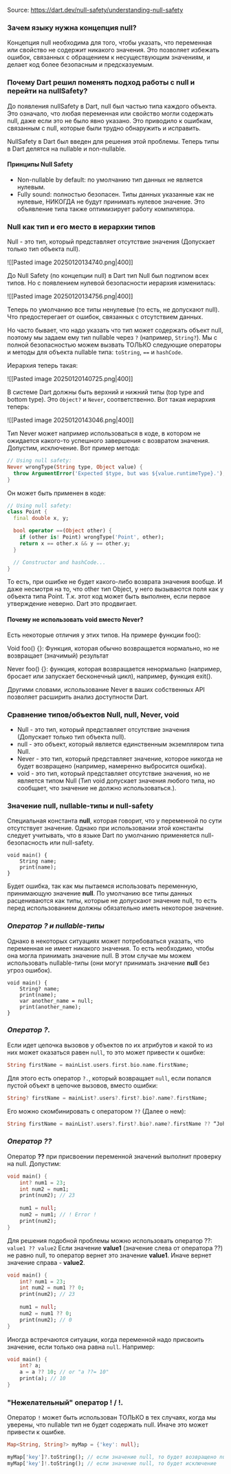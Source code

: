 
Source: https://dart.dev/null-safety/understanding-null-safety

### **Зачем языку нужна концепция null?**

Концепция null необходима для того, чтобы указать, что переменная или свойство не содержит никакого значения. Это позволяет избежать ошибок, связанных с обращением к несуществующим значениям, и делает код более безопасным и предсказуемым.

### **Почему Dart решил поменять подход работы с null и перейти на nullSafety?**

До появления nullSafety в Dart, null был частью типа каждого объекта. Это означало, что любая переменная или свойство могли содержать null, даже если это не было явно указано. Это приводило к ошибкам, связанным с null, которые были трудно обнаружить и исправить.

NullSafety в Dart был введен для решения этой проблемы. Теперь типы в Dart делятся на nullable и non-nullable.

#### Принципы Null Safety

- Non-nullable by default: по умолчанию тип данных не является нулевым.
- Fully sound: полностью безопасен. Типы данных указанные как не нулевые, НИКОГДА не будут принимать нулевое значение. Это объявление типа также оптимизирует работу компилятора.

### **Null как тип и его место в иерархии типов**

Null - это тип, который представляет отсутствие значения (Допускает только тип объекта null).

![[Pasted image 20250120134740.png|400]]

До Null Safety (по концепции null) в Dart тип Null был подтипом всех типов. Но с появлением нулевой безопасности иерархия изменилась: 

![[Pasted image 20250120134756.png|400]]

Теперь по умолчанию все типы ненулевые (то есть, не допускают null). Что предостерегает от ошибок, связанных с отсутствием данных.

Но часто бывает, что надо указать что тип может содержать объект null, поэтому мы задаем ему тип nullable через `?` (например, `String?`). Мы с полной безопасностью можем вызвать ТОЛЬКО следующие операторы и методы для объекта nullable типа: `toString`, `==` и `hashCode`.

Иерархия теперь такая:

![[Pasted image 20250120140725.png|400]]

В системе Dart должны быть верхний и нижний типы (top type and bottom type). Это `Object?` и  `Never`, соответственно. Вот такая иерархия теперь:

![[Pasted image 20250120143046.png|400]]

Тип Never может например использоваться в коде, в котором не ожидается какого-то успешного завершения с возвратом значения. Допустим, исключение. Вот пример метода:

```dart
// Using null safety:
Never wrongType(String type, Object value) {
  throw ArgumentError('Expected $type, but was ${value.runtimeType}.');
}
```

Он может быть применен в коде:

```dart
// Using null safety:
class Point {
  final double x, y;

  bool operator ==(Object other) {
    if (other is! Point) wrongType('Point', other);
    return x == other.x && y == other.y;
  }

  // Constructor and hashCode...
}
```

То есть, при ошибке не будет какого-либо возврата значения вообще. И даже несмотря на то, что other тип Object, у него вызываются поля как у объекта типа Point. Т.к. этот код может быть выполнен, если первое утверждение неверно. Dart это продвигает.

#### Почему не использовать void вместо Never?

Есть некоторые отличия у этих типов. На примере функции foo():

Void foo() {}: Функция, которая обычно возвращается нормально, но не возвращает (значимый) результат

Never foo() {}: функция, которая возвращается ненормально (например, бросает или запускает бесконечный цикл), например, функция exit().

Другими словами, использование Never в ваших собственных API позволяет расширить анализ доступности Dart.

### **Сравнение типов/объектов Null, null, Never, void**

- Null - это тип, который представляет отсутствие значения (Допускает только тип объекта null).
- null - это объект, который является единственным экземпляром типа Null.
- Never - это тип, который представляет значение, которое никогда не будет возвращено (например, намеренно выбросится ошибка).
- void - это тип, который представляет отсутствие значения, но не является типом Null (Тип void допускает значения любого типа, но сообщает, что значение не должно использоваться.).

### Значение null, nullable-типы и null-safety


Специальная константа **null**, которая говорит, что у переменной по сути отсутствует значение. Однако при использовании этой константы следует учитывать, что в языке Dart по умолчанию применяется null-безопасность или null-safety.
```run-dart
void main() {
	String name;
	print(name);
}
```
Будет ошибка, так как мы пытаемся использовать переменную, принимающую значение **null**. По умолчанию все типы данных расцениваются как типы, которые не допускают значение null, то есть перед использованием должны обязательно иметь некоторое значение.

### *Оператор ? и nullable-типы*

Однако в некоторых ситуациях может потребоваться указать, что переменная не имеет никакого значения. То есть необходимо, чтобы она могла принимать значение null. В этом случае мы можем использовать nullable-типы (они могут принимать значение **null** без угроз ошибок).
```run-dart
void main() {
	String? name;
	print(name);
	var another_name = null;
	print(another_name);
}
```

### *Оператор ?.*

Если идет цепочка вызовов у объектов по их атрибутов и какой то из них может оказаться равен `null`, то это может привести к ошибке:
```dart
String firstName = mainList.users.first.bio.name.firstName;
```

Для этого есть оператор `?.`, который возвращает `null`, если попался пустой объект в цепочке вызовов, вместо ошибки:
```dart
String? firstName = mainList?.users?.first?.bio?.name?.firstName;
```

Его можно скомбинировать с оператором `??` (Далее о нем):
```dart
String firstName = mainList?.users?.first?.bio?.name?.firstName ?? “John”;
```

### *Оператор ??*

Оператор **??** при присвоении переменной значений выполнит проверку на null.
Допустим:
```dart
void main() {
	int? num1 = 23;
	int num2 = num1;
	print(num2); // 23
	
	num1 = null;
	num2 = num1; // ! Error !
	print(num2);
}
```
Для решения подобной проблемы можно использовать оператор ??:
`value1 ?? value2`
Если значение **value1** (значение слева от оператора ??) не равно null, то оператор вернет это значение **value1**. Иначе вернет значение справа - **value2**.
```dart
void main() {
	int? num1 = 23;
	int num2 = num1 ?? 0;
	print(num2); // 23
	
	num1 = null;
	num2 = num1 ?? 0;
	print(num2); // 0
}
```
Иногда встречаются ситуации, когда переменной надо присвоить значение, если только она равна `null`. Например:
```dart
void main() {
	int? a;
	a = a ?? 10; // or "a ??= 10"
	print(a); // 10
}
```

### "Нежелательный" оператор ! / !.

Оператор `!` может быть использован ТОЛЬКО в тех случаях, когда мы уверены, что nullable тип не будет содержать null. Иначе это может привести к ошибке.

```dart
Map<String, String?> myMap = {'key': null};
```

```dart
myMap['key']?.toString(); // если значение null, то будет возвращено null
myMap['key']!.toString(); // если значение null, то будет исключение
```

